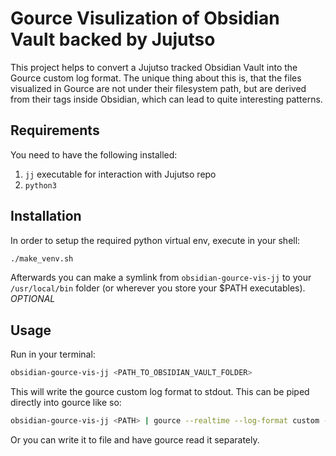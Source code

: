 # Gource Visulization of Obsidian Vault backed by Jujutso

This project helps to convert a Jujutso tracked Obsidian Vault into
the Gource custom log format. The unique thing about this is, that
the files visualized in Gource are not under their filesystem path,
but are derived from their tags inside Obsidian, which can lead to
quite interesting patterns.

## Requirements

You need to have the following installed:
1. `jj` executable for interaction with Jujutso repo
2. `python3`

## Installation

In order to setup the required python virtual env, execute in your shell:
```bash
./make_venv.sh
```

Afterwards you can make a symlink from `obsidian-gource-vis-jj` to your `/usr/local/bin` folder (or wherever you store your $PATH executables).
*OPTIONAL*

## Usage

Run in your terminal:
```bash
obsidian-gource-vis-jj <PATH_TO_OBSIDIAN_VAULT_FOLDER>
```

This will write the gource custom log format to stdout. This can be piped directly into gource like so:
```sh
obsidian-gource-vis-jj <PATH> | gource --realtime --log-format custom -
```
Or you can write it to file and have gource read it separately.



